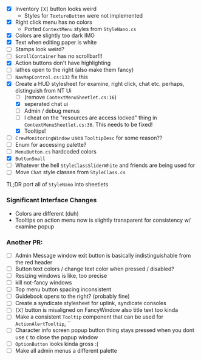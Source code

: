- [x] Inventory `[X]` button looks weird
    - Styles for `TextureButton` were not implemented
- [x] Right click menu has no colors
    - Ported `ContextMenu` styles from `StyleNano.cs`
- [x] Colors are slightly too dark IMO
- [x] Text when editing paper is white
- [ ] Stamps look weird?
- [ ] `ScrollContainer` has no scrollbar!!!
- [x] Action buttons don't have highlighting
- [ ] lathes open to the right (also make them fancy)
- [ ] `NavMapControl.cs:133` fix this
- [x] Create a HUD stylesheet for examine, right click, chat etc. perhaps, distinguish from NT Ui
    - [ ] (remove `ContextMenuSheetlet.cs:16`)
    - [x] seperated chat ui
    - [ ] Admin / debug menus
    - [ ] I cheat on the "resources are access locked" thing in `ContextMenuSheetlet.cs:36`. This needs to be fixed!
    - [x] Tooltips!
- [ ] `CrewMonitoringWindow` uses `TooltipDesc` for some reason??
- [ ] Enum for accessing palette?
- [ ] `MenuButton.cs` hardcoded colors
- [x] `ButtonSmall`
- [ ] Whatever the hell `StyleClassSliderWhite` and friends are being used for
- [ ] Move `Chat` style classes from `StyleClass.cs`

TL;DR port all of `StyleNano` into sheetlets

### Significant Interface Changes

- Colors are different (duh)
- Tooltips on action menu now is slightly transparent for consistency w/ examine popup

### Another PR:

- [ ] Admin Message window exit button is basically indistinguishable from the red header
- [ ] Button text colors / change text color when pressed / disabled?
- [ ] Resizing windows is like, too precise
- [ ] kill not-fancy windows
- [ ] Top menu button spacing inconsistent
- [ ] Guidebook opens to the right? (probably fine)
- [ ] Create a syndicate stylesheet for uplink, syndicate consoles
- [ ] `[X]` button is misaligned on FancyWindow also title text too kinda
- [ ] Make a consistent `Tooltip` component that can be used for `ActionAlertTooltip`, ``
- [ ] Character info screen popup button thing stays pressed when you dont use `C` to close the popup window
- [ ] `OptionButton` looks kinda gross :(
- [ ] Make all admin menus a different palette
